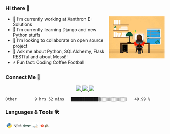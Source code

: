 ### Hi there 👋

<img align="right" src="JXA0.gif" width="35%" >

- 🔭 I’m currently working at Xanthron E-Solutions
- 🌱 I’m currently learning Django and new Python stuffs
- 👯 I’m looking to collaborate on open source project          
- 💬 Ask me about Python, SQLAlchemy, Flask RESTful and about Messi!!
- ⚡ Fun fact: Coding Coffee Football



    
### Connect Me :speech_balloon:
<div style="text-align:center;" >

<a href="https://www.linkedin.com/in/fasil-k/" >
    <img src="https://img.shields.io/badge/linkedin-%230077B5.svg?&style=for-the-badge&logo=linkedin&logoColor=white" />
</a>

<a href="https://www.instagram.com/fasi.l.eo/">
    <img src="https://img.shields.io/badge/Instagram-%238a3ab9.svg?&style=for-the-badge&logo=instagram&logoColor=white"  />
</a>
<a href="https://stackoverflow.com/users/14533334/fasil-k">
    <img src="https://img.shields.io/badge/stackoverflow-%23ef8236.svg?&style=for-the-badge&logo=stackoverflow&logoColor=white"  />
</a>
</div>

<!-- ### Stats :hourglass_flowing_sand:
[![My GitHub stats](https://github-readme-stats.vercel.app/api?username=Fasil005&count_private=true&theme=gotham&showicons=true)](https://github.com/Fasil005/github-readme-stats) -->

<!-- 
### My Weekly Workflow

[![Top Langs](https://github-readme-stats.vercel.app/api/top-langs/?username=fasil005&count_private=true&theme=radical)](https://github.com/fasil005/github-readme-stats) -->

<!--START_SECTION:waka-->

```text
Other        9 hrs 52 mins   ████████████▒░░░░░░░░░░░░   49.99 %
```

<!--END_SECTION:waka-->



### Languages & Tools :hammer_and_wrench:

<code><img width=24px src="https://raw.githubusercontent.com/github/explore/80688e429a7d4ef2fca1e82350fe8e3517d3494d/topics/python/python.png"></code>
<code><img width=24px src="https://raw.githubusercontent.com/github/explore/80688e429a7d4ef2fca1e82350fe8e3517d3494d/topics/flask/flask.png"></code>
<code><img width=24px src="https://raw.githubusercontent.com/github/explore/80688e429a7d4ef2fca1e82350fe8e3517d3494d/topics/django/django.png"></code>
<code><img width=24px src="https://raw.githubusercontent.com/github/explore/80688e429a7d4ef2fca1e82350fe8e3517d3494d/topics/mysql/mysql.png"></code>
<code><img width=24px src="https://raw.githubusercontent.com/github/explore/80688e429a7d4ef2fca1e82350fe8e3517d3494d/topics/git/git.png"></code>
